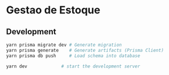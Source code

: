 # Gestao de Estoque

## Development
```sh
yarn prisma migrate dev # Generate migration
yarn prisma generate    # Generate artifacts (Prisma Client)
yarn prisma db push     # Load schema into database

yarn dev             # start the development server
```
